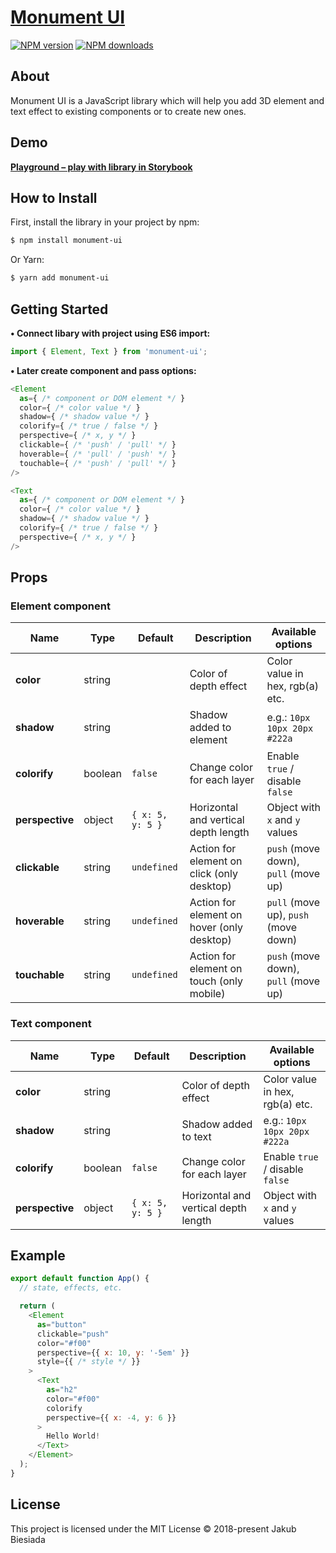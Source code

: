 # [Monument UI](https://github.com/monument-ui/monument-ui)

[![NPM version](http://img.shields.io/npm/v/monument-ui.svg?style=flat-square)](https://www.npmjs.com/package/monument-ui)
[![NPM downloads](http://img.shields.io/npm/dm/monument-ui.svg?style=flat-square)](https://www.npmjs.com/package/monument-ui)

## About
Monument UI is a JavaScript library which will help you add 3D element and text effect to existing components or to create new ones.

## Demo
[**Playground – play with library in Storybook**](https://monument-ui.github.io/monument-ui/)

## How to Install
First, install the library in your project by npm:
```sh
$ npm install monument-ui
```

Or Yarn:
```sh
$ yarn add monument-ui
```

## Getting Started
**• Connect libary with project using ES6 import:**
```js
import { Element, Text } from 'monument-ui';
```

**• Later create component and pass options:**
```js
<Element
  as={ /* component or DOM element */ }
  color={ /* color value */ }
  shadow={ /* shadow value */ }
  colorify={ /* true / false */ }
  perspective={ /* x, y */ }
  clickable={ /* 'push' / 'pull' */ }
  hoverable={ /* 'pull' / 'push' */ }
  touchable={ /* 'push' / 'pull' */ }
/>

<Text
  as={ /* component or DOM element */ }
  color={ /* color value */ }
  shadow={ /* shadow value */ }
  colorify={ /* true / false */ }
  perspective={ /* x, y */ }
/>
```

## Props
### Element component
Name | Type | Default | Description | Available options
-|-|-|-|-
**color** | string | ` ` | Color of depth effect | Color value in hex, rgb(a) etc.
**shadow** | string | ` ` | Shadow added to element | e.g.: `10px 10px 20px #222a`
**colorify** | boolean | `false` | Change color for each layer | Enable `true` / disable `false`
**perspective** | object | `{ x: 5, y: 5 }` | Horizontal and vertical depth length | Object with `x` and `y` values
**clickable** | string | `undefined` | Action for element on click (only desktop) | `push` (move down), `pull` (move up)
**hoverable** | string | `undefined` | Action for element on hover (only desktop) | `pull` (move up), `push` (move down)
**touchable** | string | `undefined` | Action for element on touch (only mobile) | `push` (move down), `pull` (move up)

### Text component
Name | Type | Default | Description | Available options
-|-|-|-|-
**color** | string | ` ` | Color of depth effect | Color value in hex, rgb(a) etc.
**shadow** | string | ` ` | Shadow added to text | e.g.: `10px 10px 20px #222a`
**colorify** | boolean | `false` | Change color for each layer | Enable `true` / disable `false`
**perspective** | object | `{ x: 5, y: 5 }` | Horizontal and vertical depth length | Object with `x` and `y` values

## Example
```js
export default function App() {
  // state, effects, etc.

  return (
    <Element
      as="button"
      clickable="push"
      color="#f00"
      perspective={{ x: 10, y: '-5em' }}
      style={{ /* style */ }}
    >
      <Text
        as="h2"
        color="#f00"
        colorify
        perspective={{ x: -4, y: 6 }}
      >
        Hello World!
      </Text>
    </Element>
  );
}
```

## License
This project is licensed under the MIT License © 2018-present Jakub Biesiada
